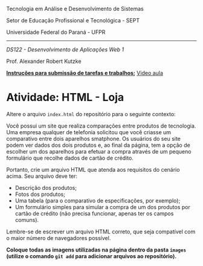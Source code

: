 Tecnologia em Análise e Desenvolvimento de Sistemas

Setor de Educação Profissional e Tecnológica - SEPT

Universidade Federal do Paraná - UFPR

---

*DS122 - Desenvolvimento de Aplicações Web 1*

Prof. Alexander Robert Kutzke

**[Instruções para submissão de tarefas e trabalhos](https://gitlab.tadsufpr.net.br/ds122-alexkutzke/material/blob/master/instrucoes_submissao_tarefas_e_trabalhos.md);** [Video aula](https://www.youtube.com/watch?v=d6ZTnQNhoCo)
# Atividade: HTML - Loja

Altere o arquivo `index.html` do repositório para o seguinte contexto:

Você possui um site que realiza comparações entre produtos de tecnologia.
Uma empresa qualquer de telefonia solicitou que você criasse um comparativo
entre dois aparelhos smatphone. Os usuários do seu site podem ver dados dos
dois produtos e, ao final da página, tem a opção de escolher um dos aparelhos
para efetuar a compra através de um pequeno formulário que recolhe dados de
cartão de crédito.

Portanto, crie um arquivo HTML que atenda aos requisitos do cenário acima.
Seu arquivo deve ter:

* Descrição dos produtos;
* Fotos dos produtos;
* Uma tabela (para o comparativo de especificações, por exemplo);
* Um formulário simples para simular a compra de um dos produtos por cartão de
crédito (não precisa funcionar, apenas ter os campos comuns).

Lembre-se de escrever um arquivo HTML correto, que seja compatível com o maior
número de navegadores possível.

**Coloque todas as imagens utilizadas na página dentro da pasta `images` (utilize
  o comando `git add` para adicionar arquivos ao repositório).**
